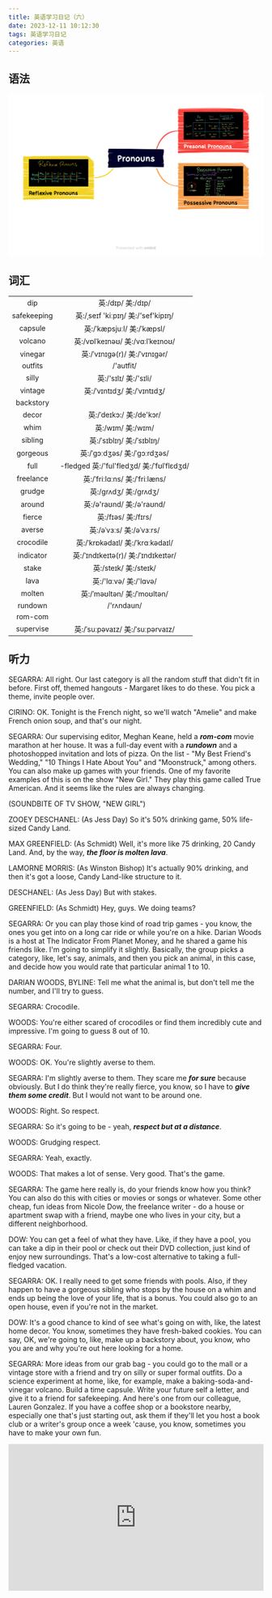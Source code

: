 ```yaml
---
title: 英语学习日记（六）
date: 2023-12-11 10:12:30
tags: 英语学习日记
categories: 英语
---
```


## 语法

![Pronouns](./english-learning-diary-5/Pronouns.png)

## 词汇

|||
|:---:|:---:|
dip| 英:/dɪp/ 美:/dɪp/|
safekeeping| 英:/ˌseɪf 'kiːpɪŋ/ 美:/'sef'kipɪŋ/|
capsule| 英:/ˈkæpsjuːl/ 美:/ˈkæpsl/|
volcano| 英:/vɒlˈkeɪnəʊ/ 美:/vɑːlˈkeɪnoʊ/|
vinegar| 英:/ˈvɪnɪɡə(r)/ 美:/ˈvɪnɪɡər/|
outfits| /'autfit/|
silly| 英:/'sɪlɪ/ 美:/'sɪli/|
vintage| 英:/ˈvɪntɪdʒ/ 美:/ˈvɪntɪdʒ/|
backstory| |
decor| 英:/ˈdeɪkɔ:/ 美:/de'kɔr/|
whim| 英:/wɪm/ 美:/wɪm/|
sibling| 英:/ˈsɪblɪŋ/ 美:/ˈsɪblɪŋ/|
gorgeous| 英:/ˈɡɔːdʒəs/ 美:/ˈɡɔːrdʒəs/|
full|-fledged 英:/'ful'fledʒd/ 美:/ˈfʊlˈflɛdʒd/|
freelance| 英:/ˈfriːlɑːns/ 美:/ˈfriːlæns/|
grudge| 英:/ɡrʌdʒ/ 美:/ɡrʌdʒ/|
around| 英:/ə'raʊnd/ 美:/ə'raʊnd/|
fierce| 英:/fɪəs/ 美:/fɪrs/|
averse| 英:/əˈvɜːs/ 美:/əˈvɜːrs/|
crocodile| 英:/ˈkrɒkədaɪl/ 美:/ˈkrɑːkədaɪl/|
indicator| 英:/ˈɪndɪkeɪtə(r)/ 美:/ˈɪndɪkeɪtər/|
stake| 英:/steɪk/ 美:/steɪk/|
lava| 英:/'lɑːvə/ 美:/'lɑvə/|
molten| 英:/ˈməʊltən/ 美:/ˈmoʊltən/|
rundown| /'rʌndaun/|
rom-com| |
supervise| 英:/ˈsuːpəvaɪz/ 美:/ˈsuːpərvaɪz/|

## 听力

SEGARRA: All right. Our last category is all the random stuff that didn't fit in before. First off, themed hangouts - Margaret likes to do these. You pick a theme, invite people over.

CIRINO: OK. Tonight is the French night, so we'll watch "Amelie" and make French onion soup, and that's our night.

SEGARRA: Our supervising editor, Meghan Keane, held a ***rom-com*** movie marathon at her house. It was a full-day event with a ***rundown*** and a photoshopped invitation and lots of pizza. On the list - "My Best Friend's Wedding," "10 Things I Hate About You" and "Moonstruck," among others. You can also make up games with your friends. One of my favorite examples of this is on the show "New Girl." They play this game called True American. And it seems like the rules are always changing.

(SOUNDBITE OF TV SHOW, "NEW GIRL")

ZOOEY DESCHANEL: (As Jess Day) So it's 50% drinking game, 50% life-sized Candy Land.

MAX GREENFIELD: (As Schmidt) Well, it's more like 75 drinking, 20 Candy Land. And, by the way, ***the floor is molten lava***.

LAMORNE MORRIS: (As Winston Bishop) It's actually 90% drinking, and then it's got a loose, Candy Land-like structure to it.

DESCHANEL: (As Jess Day) But with stakes.

GREENFIELD: (As Schmidt) Hey, guys. We doing teams?

SEGARRA: Or you can play those kind of road trip games - you know, the ones you get into on a long car ride or while you're on a hike. Darian Woods is a host at The Indicator From Planet Money, and he shared a game his friends like. I'm going to simplify it slightly. Basically, the group picks a category, like, let's say, animals, and then you pick an animal, in this case, and decide how you would rate that particular animal 1 to 10.

DARIAN WOODS, BYLINE: Tell me what the animal is, but don't tell me the number, and I'll try to guess.

SEGARRA: Crocodile.

WOODS: You're either scared of crocodiles or find them incredibly cute and impressive. I'm going to guess 8 out of 10.

SEGARRA: Four.

WOODS: OK. You're slightly averse to them.

SEGARRA: I'm slightly averse to them. They scare me ***for sure*** because obviously. But I do think they're really fierce, you know, so I have to ***give them some credit***. But I would not want to be around one.

WOODS: Right. So respect.

SEGARRA: So it's going to be - yeah, ***respect but at a distance***.

WOODS: Grudging respect.

SEGARRA: Yeah, exactly.

WOODS: That makes a lot of sense. Very good. That's the game.

SEGARRA: The game here really is, do your friends know how you think? You can also do this with cities or movies or songs or whatever. Some other cheap, fun ideas from Nicole Dow, the freelance writer - do a house or apartment swap with a friend, maybe one who lives in your city, but a different neighborhood.

DOW: You can get a feel of what they have. Like, if they have a pool, you can take a dip in their pool or check out their DVD collection, just kind of enjoy new surroundings. That's a low-cost alternative to taking a full-fledged vacation.

SEGARRA: OK. I really need to get some friends with pools. Also, if they happen to have a gorgeous sibling who stops by the house on a whim and ends up being the love of your life, that is a bonus. You could also go to an open house, even if you're not in the market.

DOW: It's a good chance to kind of see what's going on with, like, the latest home decor. You know, sometimes they have fresh-baked cookies. You can say, OK, we're going to, like, make up a backstory about, you know, who you are and why you're out here looking for a home.

SEGARRA: More ideas from our grab bag - you could go to the mall or a vintage store with a friend and try on silly or super formal outfits. Do a science experiment at home, like, for example, make a baking-soda-and-vinegar volcano. Build a time capsule. Write your future self a letter, and give it to a friend for safekeeping. And here's one from our colleague, Lauren Gonzalez. If you have a coffee shop or a bookstore nearby, especially one that's just starting out, ask them if they'll let you host a book club or a writer's group once a week 'cause, you know, sometimes you have to make your own fun.

<iframe src="https://www.npr.org/player/embed/1191071743/1191082232" width="100%" height="290" frameborder="0" scrolling="no" title="NPR embedded audio player"></iframe>
